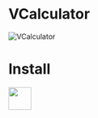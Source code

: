 # VCalculator
![VCalculator](https://github.com/vikdevelop/kalkulacka/blob/main/img/kalkulacka.png)
# Install

<a href="https://github.com/vikdevelop/VCalculator/blob/main/arch/vcalculator-1.0.4-1-any.pkg.tar.zst?raw=true"><img src="https://camo.githubusercontent.com/a16c8cfda098dd31048586344a6555114d5480342b656d866c3a5a8b7698da3d/68747470733a2f2f75706c6f61642e77696b696d656469612e6f72672f77696b6970656469612f636f6d6d6f6e732f7468756d622f612f61352f417263686c696e75782d69636f6e2d6372797374616c2d36342e7376672f3132303070782d417263686c696e75782d69636f6e2d6372797374616c2d36342e7376672e706e67"  width=45 height=45>
